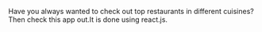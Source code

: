 Have you always wanted to check out top restaurants in different cuisines?Then check this app out.It is done using react.js.
